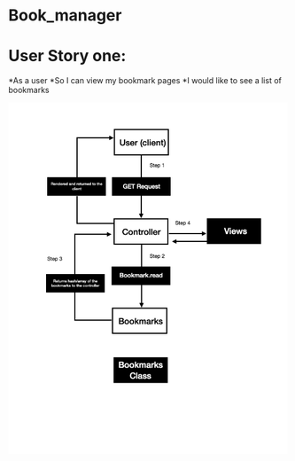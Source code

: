 # Book_manager


# User Story one:
*As a user
*So I can view my bookmark pages
*I would like to see a list of bookmarks

![Bookmark manager domain model](./Domainmodel_userstory1.png)
